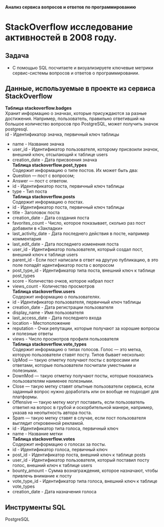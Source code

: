 #### Анализ сервиса вопросов и ответов по программированию   
#  StackOverflow исследование активностей в 2008 году.   
## Задача   
- С помощью SQL посчитаете и визуализируете ключевые метрики сервис-системы вопросов и ответов о программировании.   
## Данные, используемые в проекте из сервиса StackOverflow   
**Таблица stackoverflow.badges**   
Хранит информацию о значках, которые присуждаются за разные достижения. Например, пользователь, правильно ответивший на большое количество вопросов про PostgreSQL, может получить значок postgresql.   
id	- Идентификатор значка, первичный ключ таблицы   
- name	- Название значка   
- user_id	- Идентификатор пользователя, которому присвоили значок, внешний ключ, отсылающий к таблице users   
- creation_date	- Дата присвоения значка   
**Таблица stackoverflow.post_types**   
Содержит информацию о типе постов. Их может быть два:   
- Question — пост с вопросом;   
- Answer — пост с ответом.   
- id	- Идентификатор поста, первичный ключ таблицы   
- type	- Тип поста   
**Таблица stackoverflow.posts**   
Содержит информацию о постах.   
- id	- Идентификатор поста, первичный ключ таблицы   
- title	- Заголовок поста    
- creation_date	- Дата создания поста   
- favorites_count	- Число, которое показывает, сколько раз пост добавили в «Закладки»    
- last_activity_date	- Дата последнего действия в посте, например комментария   
- last_edit_date	- Дата последнего изменения поста   
- user_id	- Идентификатор пользователя, который создал пост, внешний ключ к таблице users   
- parent_id	- Если пост написали в ответ на другую публикацию, в это поле попадёт идентификатор поста с вопросом   
- post_type_id	- Идентификатор типа поста, внешний ключ к таблице post_types   
- score	- Количество очков, которое набрал пост   
- views_count	- Количество просмотров   
**Таблица stackoverflow.users**   
Содержит информацию о пользователях.   
- id	- Идентификатор пользователя, первичный ключ таблицы   
- creation_date	- Дата регистрации пользователя   
- display_name	- Имя пользователя   
- last_access_date	- Дата последнего входа   
- location	- Местоположение   
- reputation	- Очки репутации, которые получают за хорошие вопросы и полезные ответы   
- views	- Число просмотров профиля пользователя   
**Таблица stackoverflow.vote_types**   
Содержит информацию о типах голосов. Голос — это метка, которую пользователи ставят посту. Типов бывает несколько:    
- UpMod — такую отметку получают посты с вопросами или ответами, которые пользователи посчитали уместными и полезными.   
- DownMod — такую отметку получают посты, которые показались пользователям наименее полезными.   
- Close — такую метку ставят опытные пользователи сервиса, если заданный вопрос нужно доработать или он вообще не подходит для платформы.    
- Offensive — такую метку могут поставить, если пользователь ответил на вопрос в грубой и оскорбительной манере, например, указав на неопытность автора поста.   
- Spam — такую метку ставят в случае, если пост пользователя выглядит откровенной рекламой.   
- id	- Идентификатор типа голоса, первичный ключ   
- name	- Название метки   
**Таблица stackoverflow.votes**   
Содержит информацию о голосах за посты.    
- id	- Идентификатор голоса, первичный ключ   
- post_id	- Идентификатор поста, внешний ключ к таблице posts   
- user_id	- Идентификатор пользователя, который поставил посту голос, внешний ключ к таблице users   
- bounty_amount	- Сумма вознаграждения, которое назначают, чтобы привлечь внимание к посту   
- vote_type_id	- Идентификатор типа голоса, внешний ключ к таблице vote_types   
- creation_date	- Дата назначения голоса   
## Инструменты SQL   
PostgreSQL   
